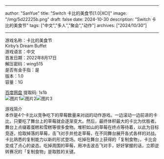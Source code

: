 
---
author: "SanYue"
title: "Switch 卡比的美食节[1.0|XCI]"
image: "/img/5d22225b.png"
draft: false
date: 2024-10-30
description: "Switch 卡比的美食节"
tags: ["中文","多人","聚会","动作"]
archives: ["2024/10/30"]

---

游戏名称：卡比的美食节   
Kirby’s Dream Buffet    
游戏语言：中文  
首发日期：2022年8月17日  
解压密码：wing515  
是否有金手指：是  
版本：1.0   
容量：1G

[百度网盘](https://pan.baidu.com/s/1HhY3p6RkwBrBwzqxeuakbA) 提取码: 1s1b  
![图片1](/img/9d89dc1a.jpg)![图片2](/img/13e7bf16.JPG)![图片3](/img/6693443a31e3.jfif)  

游戏简介  
本作是4个卡比以竞争吃下的草莓数量来对战的动作游戏。一边滚动一边前进的卡比，只要吃了舞台上的草莓就会逐渐变大。然后，最终体积最大的卡比为优胜者。 舞台上点缀着蛋糕和雪糕等很多食物。堆积如山的草莓在终点等待着，以此为目标竞逐，拾取掉落的草莓，击飞对手并抢走草莓，在不同舞台展开各式各样的对战。 卡比熟悉的复制能力以新的形式登场。吃掉在舞台上获得的「复制食物」，卡比会变成了点心的姿态。吃掉周围的草莓，用冲击波击飞对手，好好掌握的话，立即逆转赛况的「复制食物」是取胜的关键。
